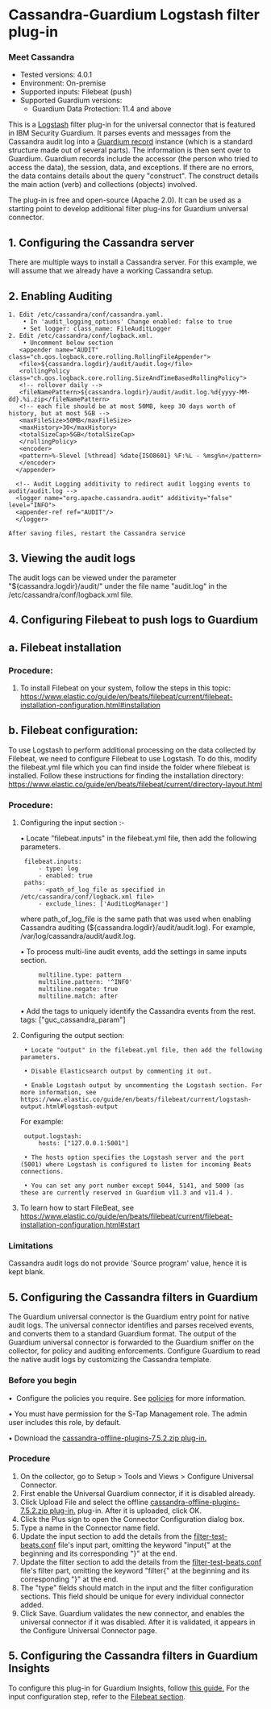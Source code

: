 # Cassandra-Guardium Logstash filter plug-in
### Meet Cassandra
* Tested versions: 4.0.1
* Environment: On-premise
* Supported inputs: Filebeat (push)
* Supported Guardium versions:
	* Guardium Data Protection: 11.4 and above

This is a [Logstash](https://github.com/elastic/logstash) filter plug-in for the universal connector that is featured in IBM Security Guardium. It parses events and messages from the Cassandra audit log into a [Guardium record](https://github.com/IBM/universal-connectors/blob/main/common/src/main/java/com/ibm/guardium/universalconnector/commons/structures/Record.java) instance (which is a standard structure made out of several parts). The information is then sent over to Guardium. Guardium records include the accessor (the person who tried to access the data), the session, data, and exceptions. If there are no errors, the data contains details about the query "construct". The construct details the main action (verb) and collections (objects) involved. 

The plug-in is free and open-source (Apache 2.0). It can be used as a starting point to develop additional filter plug-ins for Guardium universal connector.

## 1. Configuring the Cassandra server

There are multiple ways to install a Cassandra server. For this example, we will assume that we already have a working Cassandra setup.

## 2. Enabling Auditing
    1. Edit /etc/cassandra/conf/cassandra.yaml.
		• In 'audit_logging_options' Change enabled: false to true
		• Set logger: class_name: FileAuditLogger
    2. Edit /etc/cassandra/conf/logback.xml. 
		• Uncomment below section
       <appender name="AUDIT" class="ch.qos.logback.core.rolling.RollingFileAppender">
	   <file>${cassandra.logdir}/audit/audit.log</file>
	   <rollingPolicy class="ch.qos.logback.core.rolling.SizeAndTimeBasedRollingPolicy">
       <!-- rollover daily -->
       <fileNamePattern>${cassandra.logdir}/audit/audit.log.%d{yyyy-MM-dd}.%i.zip</fileNamePattern>
       <!-- each file should be at most 50MB, keep 30 days worth of history, but at most 5GB -->
       <maxFileSize>50MB</maxFileSize>
       <maxHistory>30</maxHistory>
       <totalSizeCap>5GB</totalSizeCap>
	   </rollingPolicy>
       <encoder>
       <pattern>%-5level [%thread] %date{ISO8601} %F:%L - %msg%n</pattern>
       </encoder>
      </appender>
      
	  <!-- Audit Logging additivity to redirect audit logging events to audit/audit.log -->
      <logger name="org.apache.cassandra.audit" additivity="false" level="INFO">
      <appender-ref ref="AUDIT"/>
      </logger>
	  
    After saving files, restart the Cassandra service
	
## 3. Viewing the audit logs

The audit logs can be viewed under the parameter "${cassandra.logdir}/audit/" under the file name "audit.log" in the /etc/cassandra/conf/logback.xml file.

## 4. Configuring Filebeat to push logs to Guardium

## a. Filebeat installation

### Procedure:

1. To install Filebeat on your system, follow the steps in this topic:
    https://www.elastic.co/guide/en/beats/filebeat/current/filebeat-installation-configuration.html#installation

## b. Filebeat configuration:

To use Logstash to perform additional processing on the data collected by Filebeat, we need to configure Filebeat to use Logstash. To do this, modify the filebeat.yml file which you can find inside the folder where filebeat is installed. Follow these instructions for finding the installation directory:
https://www.elastic.co/guide/en/beats/filebeat/current/directory-layout.html

### Procedure:

1. Configuring the input section :-

    • Locate "filebeat.inputs" in the filebeat.yml file, then add the following parameters.

		filebeat.inputs:
			- type: log   
			- enabled: true
		paths:
			- <path_of_log_file as specified in /etc/cassandra/conf/logback.xml file>
			- exclude_lines: ['AuditLogManager']

	where path_of_log_file is the same path that was used when enabling Cassandra auditing (${cassandra.logdir}/audit/audit.log). For example, /var/log/cassandra/audit/audit.log.
	
	• To process multi-line audit events, add the settings in same inputs section.
	
			multiline.type: pattern
			multiline.pattern: '^INFO'
			multiline.negate: true
			multiline.match: after
			
	• Add the tags to uniquely identify the Cassandra events from the rest.
			tags: ["guc_cassandra_param"]
	
2. Configuring the output section:

		• Locate "output" in the filebeat.yml file, then add the following parameters.

		• Disable Elasticsearch output by commenting it out.

		• Enable Logstash output by uncommenting the Logstash section. For more information, see https://www.elastic.co/guide/en/beats/filebeat/current/logstash-output.html#logstash-output

    For example:

		output.logstash:
			hosts: ["127.0.0.1:5001"]
		
		• The hosts option specifies the Logstash server and the port (5001) where Logstash is configured to listen for incoming Beats connections.

		• You can set any port number except 5044, 5141, and 5000 (as these are currently reserved in Guardium v11.3 and v11.4 ).

3. To learn how to start FileBeat, see https://www.elastic.co/guide/en/beats/filebeat/current/filebeat-installation-configuration.html#start

### Limitations

Cassandra audit logs do not provide 'Source program' value, hence it is kept blank.	

## 5. Configuring the Cassandra filters in Guardium

The Guardium universal connector is the Guardium entry point for native audit logs. The universal connector identifies and parses received events, and converts them to a standard Guardium format. The output of the Guardium universal connector is forwarded to the Guardium sniffer on the collector, for policy and auditing enforcements. Configure Guardium to read the native audit logs by customizing the Cassandra template.

### Before you begin

•  Configure the policies you require. See [policies](/../../#policies) for more information.

• You must have permission for the S-Tap Management role. The admin user includes this role, by default.

• Download the [cassandra-offline-plugins-7.5.2.zip plug-in.](https://github.com/IBM/universal-connectors/blob/main/filter-plugin/logstash-filter-cassandra-guardium/CassandraOverFilebeatPackage/Cassandra/cassandra-offline-plugins-7.5.2.zip)																	
### Procedure

1. On the collector, go to Setup > Tools and Views > Configure Universal Connector.
2. First enable the Universal Guardium connector, if it is disabled already.
3. Click Upload File and select the offline [cassandra-offline-plugins-7.5.2.zip plug-in.](https://github.com/IBM/universal-connectors/blob/main/filter-plugin/logstash-filter-cassandra-guardium/CassandraOverFilebeatPackage/Cassandra/cassandra-offline-plugins-7.5.2.zip) plug-in. After it is uploaded, click OK.
4. Click the Plus sign to open the Connector Configuration dialog box.
5. Type a name in the Connector name field.
6. Update the input section to add the details from the [filter-test-beats.conf](https://github.com/IBM/universal-connectors/blob/main/filter-plugin/logstash-filter-cassandra-guardium/filter-test-beats.conf) file's input part, omitting the keyword "input{" at the beginning and its corresponding "}" at the end.
7. Update the filter section to add the details from the [filter-test-beats.conf](https://github.com/IBM/universal-connectors/blob/main/filter-plugin/logstash-filter-cassandra-guardium/filter-test-beats.conf) file's filter part, omitting the keyword "filter{" at the beginning and its corresponding "}" at the end.
8. The "type" fields should match in the input and the filter configuration sections. This field should be unique for  every individual connector added.
9. Click Save. Guardium validates the new connector, and enables the universal connector if it was disabled. After it is validated, it appears in the Configure Universal Connector page.

## 5. Configuring the Cassandra filters in Guardium Insights
To configure this plug-in for Guardium Insights, follow [this guide.](/docs/Guardium%20Insights/3.2.x/UC_Configuration_GI.md)
For the input configuration step, refer to the [Filebeat section](/docs/Guardium%20Insights/3.2.x/UC_Configuration_GI.md#Filebeat-input-plug-in-configuration).